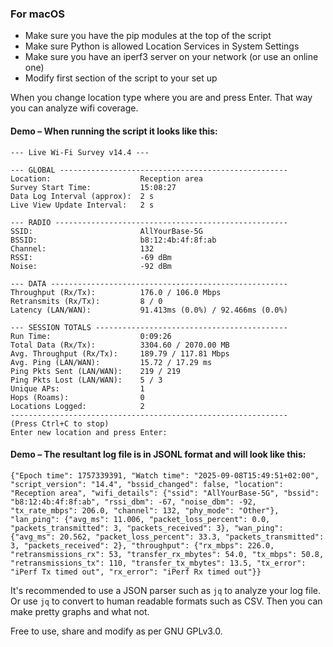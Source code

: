 ### For macOS
* Make sure you have the pip modules at the top of the script
* Make sure Python is allowed Location Services in System Settings
* Make sure you have an iperf3 server on your network (or use an online one)
* Modify first section of the script to your set up

When you change location type where you are and press Enter. That way you can analyze wifi coverage.

#### Demo – When running the script it looks like this:

```
--- Live Wi-Fi Survey v14.4 ---

--- GLOBAL ---------------------------------------------------
Location:                    Reception area
Survey Start Time:           15:08:27
Data Log Interval (approx):  2 s
Live View Update Interval:   2 s

--- RADIO ----------------------------------------------------
SSID:                        AllYourBase-5G
BSSID:                       b8:12:4b:4f:8f:ab
Channel:                     132
RSSI:                        -69 dBm
Noise:                       -92 dBm

--- DATA -----------------------------------------------------
Throughput (Rx/Tx):          176.0 / 106.0 Mbps
Retransmits (Rx/Tx):         8 / 0
Latency (LAN/WAN):           91.413ms (0.0%) / 92.466ms (0.0%)

--- SESSION TOTALS -------------------------------------------
Run Time:                    0:09:26
Total Data (Rx/Tx):          3304.60 / 2070.00 MB
Avg. Throughput (Rx/Tx):     189.79 / 117.81 Mbps
Avg. Ping (LAN/WAN):         15.72 / 17.29 ms
Ping Pkts Sent (LAN/WAN):    219 / 219
Ping Pkts Lost (LAN/WAN):    5 / 3
Unique APs:                  1
Hops (Roams):                0
Locations Logged:            2
--------------------------------------------------------------
(Press Ctrl+C to stop)
Enter new location and press Enter:
```
#### Demo – The resultant log file is in JSONL format and will look like this:

```
{"Epoch time": 1757339391, "Watch time": "2025-09-08T15:49:51+02:00", "script_version": "14.4", "bssid_changed": false, "location": "Reception area", "wifi_details": {"ssid": "AllYourBase-5G", "bssid": "b8:12:4b:4f:8f:ab", "rssi_dbm": -67, "noise_dbm": -92, "tx_rate_mbps": 206.0, "channel": 132, "phy_mode": "Other"}, "lan_ping": {"avg_ms": 11.006, "packet_loss_percent": 0.0, "packets_transmitted": 3, "packets_received": 3}, "wan_ping": {"avg_ms": 20.562, "packet_loss_percent": 33.3, "packets_transmitted": 3, "packets_received": 2}, "throughput": {"rx_mbps": 226.0, "retransmissions_rx": 53, "transfer_rx_mbytes": 54.0, "tx_mbps": 50.8, "retransmissions_tx": 110, "transfer_tx_mbytes": 13.5, "tx_error": "iPerf Tx timed out", "rx_error": "iPerf Rx timed out"}}
```

It's recommended to use a JSON parser such as ```jq``` to analyze your log file. 
Or use ```jq``` to convert to  human readable formats such as CSV. Then you can make pretty graphs and what not.


Free to use, share and modify as per GNU GPLv3.0. 
